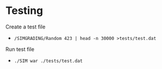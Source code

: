 # Testing 

Create a test file
- `/SIMGRADING/Random 423 | head -n 30000 >tests/test.dat`

Run test file
- `./SIM war ./tests/test.dat`